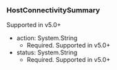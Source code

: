 ### HostConnectivitySummary
Supported in v5.0+

- action: System.String
  - Required. Supported in v5.0+
- status: System.String
  - Required. Supported in v5.0+
